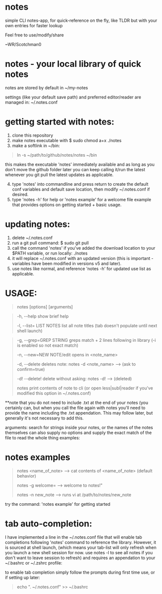 # notes
simple CLI notes-app, for quick-reference on the fly, like TLDR but with your own entries for faster lookup

Feel free to use/modify/share

~WR/Scotchman0


# notes - your local library of quick notes
 
notes are stored by default in ~/my-notes 

settings (like your default save path) and preferred editor/reader are managed in: ~/.notes.conf

# getting started with notes: 
1. clone this repository
2. make notes executable with $ sudo chmod a+x ./notes
3. make a softlink in ~/bin:
> ln -s ~/path/to/github/notes/notes ~/bin

this makes the executable 'notes' immediately available and as long as you don't move the github folder later you can keep calling it/run the latest whenever you git pull the latest updates as applicable.

4. type 'notes' into commandline and press return to create the default conf variables and default save location, then modify ~/.notes.conf if desired. 
5. type 'notes -h' for help or 'notes example' for a welcome file example that provides options on getting started + basic usage.

# updating notes:
1. delete ~/.notes.conf
2. run a git pull command: $ sudo git pull
3. call the command 'notes' if you've added the download location to your $PATH variable, or run locally: ./notes
4. it will replace ~/.notes.conf with an updated version (this is important -variables have been modified in versions v5 and later).
5. use notes like normal, and reference 'notes -h' for updated use list as applicable.

# USAGE:

> notes [options] [arguments]
 
> -h, --help                show brief help
> 
> -l, --list= LIST NOTES    list all note titles (tab doesn't populate until next shell launch)

> 
> -g, --grep=GREP STRING    greps match + 2 lines following in library (-i is enabled so not exact match)
> 
> -n, --new=NEW NOTE/edit   opens  in <note_name>
> 
> -d, --delete              deletes note: notes -d <note_name> --> (ask to confirm=true)
> 
> -d! --delete!             delete without asking: notes -d! <notename>  --> (deleted)
>
> notes <notename>          print contents of note to cli (or open less|subl|reader if you've modified this option in ~/.notes.conf)


**note that you do not need to include .txt at the end of your notes (you certainly can, but when you call the file again with notes you'll need to provide the name including the .txt appendation. This may follow later, but generally it's not necessary to add this.
 
arguments:
search for strings inside your notes, or the names of the notes themselves
can also supply no options and supply the exact match of the file to read the whole thing
examples:
 
# notes examples
> notes <name_of_note> --> cat contents of <name_of_note> (default behavior)
> 
> notes -g welcome= --> welcome to notes!"
> 
> notes -n new_note --> runs vi at /path/to/notes/new_note

try the command: 'notes example' for getting started


# tab auto-completion:

I have implemented a line in the ~/.notes.conf file that will enable tab completions following 'notes' command to reference the library. 
However, it is sourced at shell launch, (which means your tab-list will only refresh when you launch a new shell session for now. use notes -l to see all notes if you don't want to leave session to refresh) and requires an appendation to your ~/.bashrc or ~/.zshrc profile:

to enable tab completion simply follow the prompts during first time use, or if setting up later:

> echo ". ~/.notes.conf" >> ~/.bashrc

